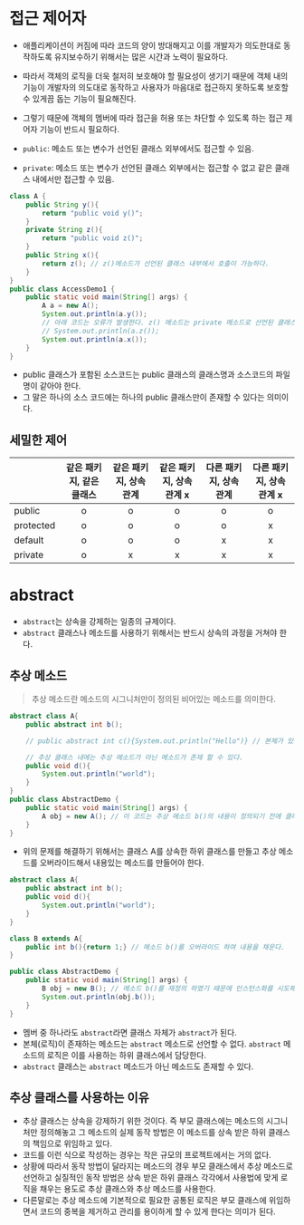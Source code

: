 # 접근 제어자

- 애플리케이션이 커짐에 따라 코드의 양이 방대해지고 이를 개발자가 의도한대로 동작하도록 유지보수하기 위해서는 많은 시간과 노력이 필요하다.
- 따라서 객체의 로직을 더욱 철저히 보호해야 할 필요성이 생기기 때문에 객체 내의 기능이 개발자의 의도대로 동작하고 사용자가 마음대로 접근하지 못하도록
  보호할 수 있게끔 돕는 기능이 필요해진다.
- 그렇기 때문에 객체의 멤버에 따라 접근을 허용 또는 차단할 수 있도록 하는 접근 제어자 기능이 반드시 필요하다.

- `public`: 메소드 또는 변수가 선언된 클래스 외부에서도 접근할 수 있음.
- `private`: 메소드 또는 변수가 선언된 클래스 외부에서는 접근할 수 없고 같은 클래스 내에서만 접근할 수 있음.

```java
class A {
    public String y(){
        return "public void y()";
    }
    private String z(){
        return "public void z()";
    }
    public String x(){
        return z(); // z()메소드가 선언된 클래스 내부에서 호출이 가능하다.
    }
}
public class AccessDemo1 {
    public static void main(String[] args) {
        A a = new A();
        System.out.println(a.y());
        // 아래 코드는 오류가 발생한다. z() 메소드는 private 메소드로 선언된 클래스 외부에서 접근이 불가하다.
        // System.out.println(a.z());
        System.out.println(a.x());
    }
}
```

- public 클래스가 포함된 소스코드는 public 클래스의 클래스명과 소스코드의 파일명이 같아야 한다.
- 그 말은 하나의 소스 코드에는 하나의 public 클래스만이 존재할 수 있다는 의미이다.

## 세밀한 제어

|           | 같은 패키지, 같은 클래스 | 같은 패키지, 상속 관계 | 같은 패키지, 상속 관계 x | 다른 패키지, 상속 관계 | 다른 패키지, 상속 관계 x |
| :-------- | :----------------------: | :--------------------: | :----------------------: | :--------------------: | :----------------------: |
| public    |            o             |           o            |            o             |           o            |            o             |
| protected |            o             |           o            |            o             |           o            |            x             |
| default   |            o             |           o            |            o             |           x            |            x             |
| private   |            o             |           x            |            x             |           x            |            x             |

# abstract

- `abstract`는 상속을 강제하는 일종의 규제이다.
- `abstract` 클래스나 메소드를 사용하기 위해서는 반드시 상속의 과정을 거쳐야 한다.

## 추상 메소드

> 추상 메소드란 메소드의 시그니처만이 정의된 비어있는 메소드를 의미한다.

```java
abstract class A{
    public abstract int b();

    // public abstract int c(){System.out.println("Hello")} // 본체가 있는 메소드는 abstract 키워드를 가질 수 없다.

    // 추상 클래스 내에는 추상 메소드가 아닌 메소드가 존재 할 수 있다.
    public void d(){
        System.out.println("world");
    }
}
public class AbstractDemo {
    public static void main(String[] args) {
        A obj = new A(); // 이 코드는 추상 메소드 b()의 내용이 정의되기 전에 클래스 A를 인스턴스화 시도했기 때문에 오류를 발생시킨다.
    }
}
```

- 위의 문제를 해결하기 위해서는 클래스 A를 상속한 하위 클래스를 만들고 추상 메소드를 오버라이드해서 내용있는 메소드를 만들어야 한다.

```java
abstract class A{
    public abstract int b();
    public void d(){
        System.out.println("world");
    }
}

class B extends A{
    public int b(){return 1;} // 메소드 b()를 오버라이드 하여 내용을 채운다.
}

public class AbstractDemo {
    public static void main(String[] args) {
        B obj = new B(); // 메소드 b()를 재정의 하였기 때문에 인스턴스화를 시도해도 오류가 발생하지 않는다.
        System.out.println(obj.b());
    }
}
```

- 멤버 중 하나라도 `abstract`라면 클래스 자체가 `abstract`가 된다.
- 본체(로직)이 존재하는 메소드는 `abstract` 메소드로 선언할 수 없다. `abstract` 메소드의 로직은 이를 사용하는 하위 클래스에서 담당한다.
- `abstract` 클래스는 `abstract` 메소드가 아닌 메소드도 존재할 수 있다.

## 추상 클래스를 사용하는 이유

- 추상 클래스는 상속을 강제하기 위한 것이다. 즉 부모 클래스에는 메소드의 시그니처만 정의해놓고 그 메소드의 실제 동작 방법은 이 메소드를 상속 받은 하위 클래스의 책임으로 위임하고 있다.
- 코드를 이런 식으로 작성하는 경우는 작은 규모의 프로젝트에서는 거의 없다.
- 상황에 따라서 동작 방법이 달라지는 메소드의 경우 부모 클래스에서 추상 메소드로 선언하고 실질적인 동작 방법은 상속 받은 하위 클래스 각각에서 사용법에 맞게 로직을 채우는 용도로 추상 클래스와 추상 메소드를 사용한다.
- 다른말로는 추상 메소드에 기본적으로 필요한 공통된 로직은 부모 클래스에 위임하면서 코드의 중복을 제거하고 관리를 용이하게 할 수 있게 한다는 의미가 된다.
